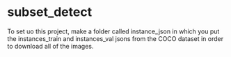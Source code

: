 # subset_detect
To set uo this project, make a folder called instance_json in which you put the instances_train and instances_val jsons from the COCO dataset in order to download all of the images.